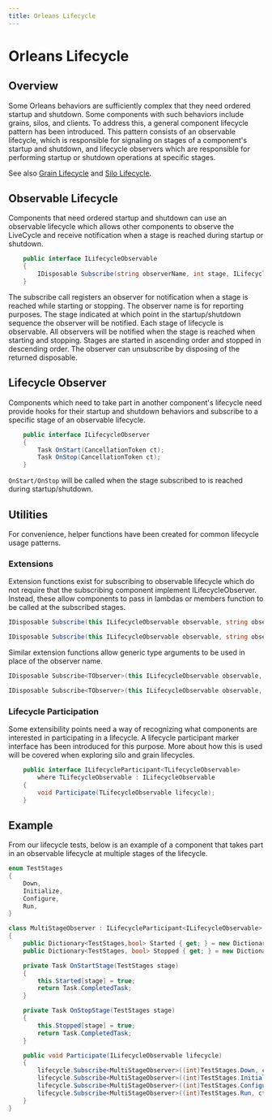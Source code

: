 ```yaml
---
title: Orleans Lifecycle
---
```


# Orleans Lifecycle

## Overview

Some Orleans behaviors are sufficiently complex that they need ordered startup and shutdown.
Some components with such behaviors include grains, silos, and clients.
To address this, a general component lifecycle pattern has been introduced.
This pattern consists of an observable lifecycle, which is responsible for signaling on stages of a component's startup and shutdown, and lifecycle observers which are responsible for performing startup or shutdown operations at specific stages.

See also [Grain Lifecycle](../grains/grain_lifecycle.md) and [Silo Lifecycle](../host/silo_lifecycle.md).

## Observable Lifecycle

Components that need ordered startup and shutdown can use an observable lifecycle which allows other components to observe the LiveCycle and receive notification when a stage is reached during startup or shutdown.

```csharp
    public interface ILifecycleObservable
    {
        IDisposable Subscribe(string observerName, int stage, ILifecycleObserver observer);
    }
```

The subscribe call registers an observer for notification when a stage is reached while starting or stopping.  The observer name is for reporting purposes.  The stage indicated at which point in the startup/shutdown sequence the observer will be notified.  Each stage of lifecycle is observable.  All observers will be notified when the stage is reached when starting and stopping.  Stages are started in ascending order and stopped in descending order.  The observer can unsubscribe by disposing of the returned disposable.

## Lifecycle Observer

Components which need to take part in another component's lifecycle need provide hooks for their startup and shutdown behaviors and subscribe to a specific stage of an observable lifecycle.

```csharp
    public interface ILifecycleObserver
    {
        Task OnStart(CancellationToken ct);
        Task OnStop(CancellationToken ct);
    }
```

`OnStart/OnStop` will be called when the stage subscribed to is reached during startup/shutdown.

## Utilities

For convenience, helper functions have been created for common lifecycle usage patterns.

### Extensions

Extension functions exist for subscribing to observable lifecycle which do not require that the subscribing component implement ILifecycleObserver.  Instead, these allow components to pass in lambdas or members function to be called at the subscribed stages.

```csharp
IDisposable Subscribe(this ILifecycleObservable observable, string observerName, int stage, Func<CancellationToken, Task> onStart, Func<CancellationToken, Task> onStop);

IDisposable Subscribe(this ILifecycleObservable observable, string observerName, int stage, Func<CancellationToken, Task> onStart);
```

Similar extension functions allow generic type arguments to be used in place of the observer name.

```csharp
IDisposable Subscribe<TObserver>(this ILifecycleObservable observable, int stage, Func<CancellationToken, Task> onStart, Func<CancellationToken, Task> onStop);

IDisposable Subscribe<TObserver>(this ILifecycleObservable observable, int stage, Func<CancellationToken, Task> onStart);
```

### Lifecycle Participation

Some extensibility points need a way of recognizing what components are interested in participating in a lifecycle.  A lifecycle participant marker interface has been introduced for this purpose.  More about how this is used will be covered when exploring silo and grain lifecycles.

```csharp
    public interface ILifecycleParticipant<TLifecycleObservable>
        where TLifecycleObservable : ILifecycleObservable
    {
        void Participate(TLifecycleObservable lifecycle);
    }
```

## Example

From our lifecycle tests, below is an example of a component that takes part in an observable lifecycle at multiple stages of the lifecycle.

```csharp
enum TestStages
{
    Down,
    Initialize,
    Configure,
    Run,
}

class MultiStageObserver : ILifecycleParticipant<ILifecycleObservable>
{
    public Dictionary<TestStages,bool> Started { get; } = new Dictionary<TestStages, bool>();
    public Dictionary<TestStages, bool> Stopped { get; } = new Dictionary<TestStages, bool>();

    private Task OnStartStage(TestStages stage)
    {
        this.Started[stage] = true;
        return Task.CompletedTask;
    }

    private Task OnStopStage(TestStages stage)
    {
        this.Stopped[stage] = true;
        return Task.CompletedTask;
    }

    public void Participate(ILifecycleObservable lifecycle)
    {
        lifecycle.Subscribe<MultiStageObserver>((int)TestStages.Down, ct => OnStartStage(TestStages.Down), ct => OnStopStage(TestStages.Down));
        lifecycle.Subscribe<MultiStageObserver>((int)TestStages.Initialize, ct => OnStartStage(TestStages.Initialize), ct => OnStopStage(TestStages.Initialize));
        lifecycle.Subscribe<MultiStageObserver>((int)TestStages.Configure, ct => OnStartStage(TestStages.Configure), ct => OnStopStage(TestStages.Configure));
        lifecycle.Subscribe<MultiStageObserver>((int)TestStages.Run, ct => OnStartStage(TestStages.Run), ct => OnStopStage(TestStages.Run));
    }
}
```
